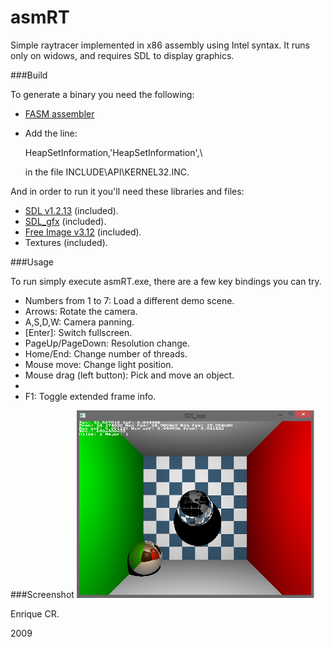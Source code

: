 asmRT
=====

Simple raytracer implemented in x86 assembly using Intel syntax. It runs only on widows, and requires SDL to display graphics.

###Build

To generate a binary you need the following:
* [FASM assembler](http://flatassembler.net/)
* Add the line: 
	
	HeapSetInformation,'HeapSetInformation',\

	in the file INCLUDE\API\KERNEL32.INC.

And in order to run it you'll need these libraries and files:
* [SDL v1.2.13](http://www.libsdl.org/) (included).
* [SDL_gfx](http://cms.ferzkopp.net/index.php/software/13-sdl-gfx) (included).
* [Free Image v3.12](http://freeimage.sourceforge.net/) (included).
* Textures (included).

###Usage

To run simply execute asmRT.exe, there are a few key bindings you can try.

* Numbers from 1 to 7: Load a different demo scene.
* Arrows: Rotate the camera.
* A,S,D,W: Camera panning.
* [Enter]: Switch fullscreen.
* PageUp/PageDown: Resolution change.
* Home/End: Change number of threads.
* Mouse move: Change light position.
* Mouse drag (left button): Pick and move an object.
* [Escape]: Exit.
* F1: Toggle extended frame info.

###Screenshot
![Screenshot](https://raw.githubusercontent.com/niofis/asmRT/master/screenshot.png)


Enrique CR.

2009
